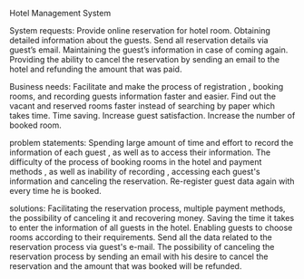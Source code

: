 Hotel Management System

System requests:
Provide online reservation for hotel room.
Obtaining detailed information about the guests.
Send all reservation details via guest’s email.
Maintaining the guest’s information in case of coming again.
Providing the ability to cancel the reservation by sending an email to the hotel and refunding the amount that was paid.

Business needs:
Facilitate and make the process of registration , booking rooms, and recording guests information faster and easier. 
Find out the vacant and reserved rooms faster instead of searching by paper which takes time.
Time saving.
Increase guest satisfaction.
Increase the number of booked room.

problem statements:
Spending large amount of time and effort to record the information of each guest , as well as to access their information.
The difficulty of  the process of booking rooms in the hotel and payment methods , as well as inability of recording , accessing each guest's information  and canceling the reservation.
Re-register guest data again with every time he is booked.

solutions:
Facilitating the reservation process, multiple payment methods, the possibility of canceling it and recovering money.
Saving the time it takes to enter the information of all  guests in the hotel.
Enabling guests to choose rooms according to their requirements.
Send all the data related to the reservation process via guest's e-mail.
The possibility of canceling the reservation process by sending an email with his desire to cancel the reservation and the amount that was booked will be refunded.
